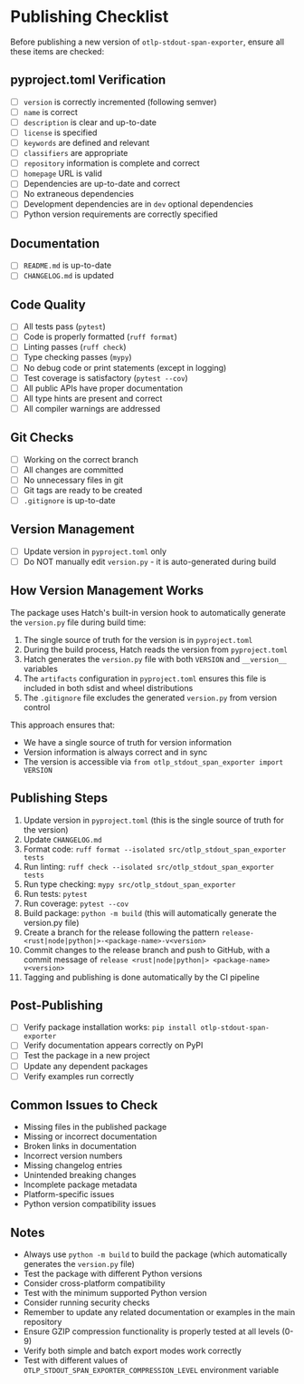 # Publishing Checklist

Before publishing a new version of `otlp-stdout-span-exporter`, ensure all these items are checked:

## pyproject.toml Verification
- [ ] `version` is correctly incremented (following semver)
- [ ] `name` is correct
- [ ] `description` is clear and up-to-date
- [ ] `license` is specified
- [ ] `keywords` are defined and relevant
- [ ] `classifiers` are appropriate
- [ ] `repository` information is complete and correct
- [ ] `homepage` URL is valid
- [ ] Dependencies are up-to-date and correct
- [ ] No extraneous dependencies
- [ ] Development dependencies are in `dev` optional dependencies
- [ ] Python version requirements are correctly specified

## Documentation
- [ ] `README.md` is up-to-date
- [ ] `CHANGELOG.md` is updated

## Code Quality
- [ ] All tests pass (`pytest`)
- [ ] Code is properly formatted (`ruff format`)
- [ ] Linting passes (`ruff check`)
- [ ] Type checking passes (`mypy`)
- [ ] No debug code or print statements (except in logging)
- [ ] Test coverage is satisfactory (`pytest --cov`)
- [ ] All public APIs have proper documentation
- [ ] All type hints are present and correct
- [ ] All compiler warnings are addressed

## Git Checks
- [ ] Working on the correct branch
- [ ] All changes are committed
- [ ] No unnecessary files in git
- [ ] Git tags are ready to be created
- [ ] `.gitignore` is up-to-date

## Version Management
- [ ] Update version in `pyproject.toml` only
- [ ] Do NOT manually edit `version.py` - it is auto-generated during build

## How Version Management Works

The package uses Hatch's built-in version hook to automatically generate the `version.py` file during build time:

1. The single source of truth for the version is in `pyproject.toml`
2. During the build process, Hatch reads the version from `pyproject.toml`
3. Hatch generates the `version.py` file with both `VERSION` and `__version__` variables
4. The `artifacts` configuration in `pyproject.toml` ensures this file is included in both sdist and wheel distributions
5. The `.gitignore` file excludes the generated `version.py` from version control

This approach ensures that:
- We have a single source of truth for version information
- Version information is always correct and in sync
- The version is accessible via `from otlp_stdout_span_exporter import VERSION`

## Publishing Steps
1. Update version in `pyproject.toml` (this is the single source of truth for the version)
2. Update `CHANGELOG.md`
3. Format code: `ruff format --isolated src/otlp_stdout_span_exporter tests`
4. Run linting: `ruff check --isolated src/otlp_stdout_span_exporter tests`
5. Run type checking: `mypy src/otlp_stdout_span_exporter`
6. Run tests: `pytest`
7. Run coverage: `pytest --cov`
8. Build package: `python -m build` (this will automatically generate the version.py file)
9. Create a branch for the release following the pattern `release-<rust|node|python|>-<package-name>-v<version>`
10. Commit changes to the release branch and push to GitHub, with a commit message of `release <rust|node|python|> <package-name> v<version>`
10. Tagging and publishing is done automatically by the CI pipeline

## Post-Publishing
- [ ] Verify package installation works: `pip install otlp-stdout-span-exporter`
- [ ] Verify documentation appears correctly on PyPI
- [ ] Test the package in a new project
- [ ] Update any dependent packages
- [ ] Verify examples run correctly

## Common Issues to Check
- Missing files in the published package
- Missing or incorrect documentation
- Broken links in documentation
- Incorrect version numbers
- Missing changelog entries
- Unintended breaking changes
- Incomplete package metadata
- Platform-specific issues
- Python version compatibility issues

## Notes
- Always use `python -m build` to build the package (which automatically generates the `version.py` file)
- Test the package with different Python versions
- Consider cross-platform compatibility
- Test with the minimum supported Python version
- Consider running security checks
- Remember to update any related documentation or examples in the main repository
- Ensure GZIP compression functionality is properly tested at all levels (0-9)
- Verify both simple and batch export modes work correctly
- Test with different values of `OTLP_STDOUT_SPAN_EXPORTER_COMPRESSION_LEVEL` environment variable